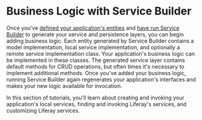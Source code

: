 # Business Logic with Service Builder [](id=business-logic-with-service-builder)

Once you've
[defined your application's entities](/develop/tutorials/-/knowledge_base/7-1/defining-an-object-relational-map-with-service-builder)
and
[have run Service Builder](/develop/tutorials/-/knowledge_base/7-1/running-service-builder)
to generate your service and persistence layers, you can begin adding business
logic. Each entity generated by Service Builder contains a model implementation,
local service implementation, and optionally a remote service implementation
class. Your application's business logic can be implemented in these classes.
The generated service layer contains default methods for CRUD operations, but
often times it's necessary to implement additional methods. Once you've added
your business logic, running Service Builder again regenerates your
application's interfaces and makes your new logic available for invocation.

In this section of tutorials, you'll learn about creating and invoking your
application's local services, finding and invoking Liferay's services, and
customizing Liferay services.
